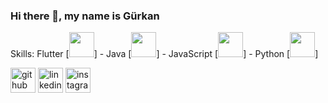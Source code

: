 ### Hi there 👋, my name is Gürkan

Skills: Flutter [<img src='https://www.kindpng.com/imgv/hihxibR_flutter-logo-png-transparent-png/' height='40'>] - Java [<img src='https://brandslogos.com/j/java-logo-1/' height='40'>] - JavaScript [<img src='https://www.pngwing.com/en/search?q=javascript+Logo' height='40'>] - Python [<img src='https://www.citypng.com/search?q=python+logo+png+file' height='40'>]



[<img src='https://cdn.jsdelivr.net/npm/simple-icons@3.0.1/icons/github.svg' alt='github' height='40'>](https://github.com/gurkanmutllu)  [<img src='https://cdn.jsdelivr.net/npm/simple-icons@3.0.1/icons/linkedin.svg' alt='linkedin' height='40'>](https://www.linkedin.com/in/gurkanmutllu/)  [<img src='https://cdn.jsdelivr.net/npm/simple-icons@3.0.1/icons/instagram.svg' alt='instagram' height='40'>](https://www.instagram.com/gurkanmutllu/)  

